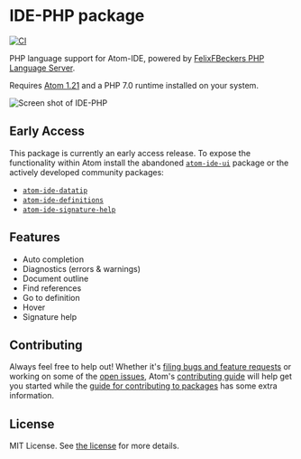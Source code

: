 # IDE-PHP package
[![CI](https://github.com/atom/language-sql/actions/workflows/ci.yml/badge.svg)](https://github.com/atom/ide-php/actions/workflows/ci.yml)

PHP language support for Atom-IDE, powered by [FelixFBeckers PHP Language Server](https://github.com/felixfbecker/php-language-server).

Requires [Atom 1.21](https://atom.io/) and a PHP 7.0 runtime installed on your system.

![Screen shot of IDE-PHP](https://user-images.githubusercontent.com/118951/30307874-5a0b03d6-9736-11e7-84d1-55eafe784cda.png)

## Early Access

This package is currently an early access release. To expose the functionality within Atom install the abandoned [`atom-ide-ui`](https://atom.io/packages/atom-ide-ui) package or the actively developed community packages:

- [`atom-ide-datatip`](https://github.com/atom-ide-community/atom-ide-datatip#readme)
- [`atom-ide-definitions`](https://github.com/atom-ide-community/atom-ide-definitions#readme)
- [`atom-ide-signature-help`](https://github.com/atom-ide-community/atom-ide-signature-help#readme)

## Features

* Auto completion
* Diagnostics (errors & warnings)
* Document outline
* Find references
* Go to definition
* Hover
* Signature help

## Contributing
Always feel free to help out!  Whether it's [filing bugs and feature requests](https://github.com/atom/languageserver-php/issues/new) or working on some of the [open issues](https://github.com/atom/languageserver-php/issues), Atom's [contributing guide](https://github.com/atom/atom/blob/master/CONTRIBUTING.md) will help get you started while the [guide for contributing to packages](https://github.com/atom/atom/blob/master/docs/contributing-to-packages.md) has some extra information.

## License
MIT License.  See [the license](LICENSE.md) for more details.
